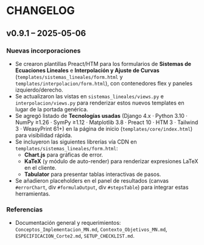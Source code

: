# CHANGELOG

## v0.9.1 – 2025-05-06
### Nuevas incorporaciones

- Se crearon plantillas Preact/HTM para los formularios de **Sistemas de Ecuaciones Lineales** e **Interpolación y Ajuste de Curvas** (`templates/sistemas_lineales/form.html` y `templates/interpolacion/form.html`), con contenedores flex y paneles izquierdo/derecho.
- Se actualizaron las vistas en `sistemas_lineales/views.py` e `interpolacion/views.py` para renderizar estos nuevos templates en lugar de la portada genérica.
- Se agregó listado de **Tecnologías usadas** (Django 4.x · Python 3.10 · NumPy ≥1.26 · SymPy ≥1.12 · Matplotlib 3.8 · Preact 10 · HTM 3 · Tailwind 3 · WeasyPrint 61+) en la página de inicio (`templates/core/index.html`) para visibilidad rápida.
- Se incluyeron las siguientes librerías vía CDN en `templates/sistemas_lineales/form.html`:
  - **Chart.js** para gráficas de error.
  - **KaTeX** (y módulo de auto-render) para renderizar expresiones LaTeX en el cliente.
  - **Tabulator** para presentar tablas interactivas de pasos.
- Se añadieron placeholders en el panel de resultados (canvas `#errorChart`, div `#formulaOutput`, div `#stepsTable`) para integrar estas herramientas.

### Referencias
- Documentación general y requerimientos: `Conceptos_Implementacion_MN.md`, `Contexto_Objetivos_MN.md`, `ESPECIFICACION_Corte2.md`, `SETUP_CHECKLIST.md`. 